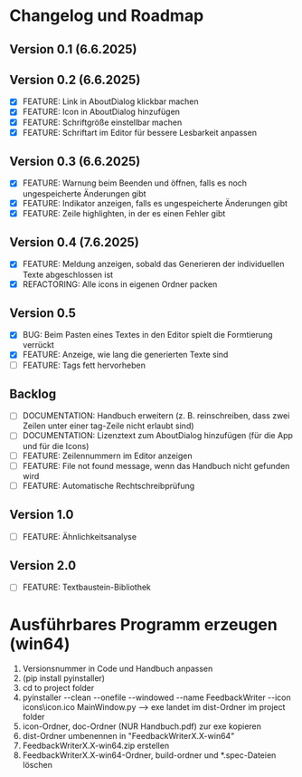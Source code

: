 Changelog und Roadmap
=====================

Version 0.1 (6.6.2025)
----------------------

Version 0.2 (6.6.2025)
----------------------

- [x] FEATURE: Link in AboutDialog klickbar machen
- [x] FEATURE: Icon in AboutDialog hinzufügen
- [x] FEATURE: Schriftgröße einstellbar machen
- [x] FEATURE: Schriftart im Editor für bessere Lesbarkeit anpassen

Version 0.3 (6.6.2025)
-----------------------

- [x] FEATURE: Warnung beim Beenden und öffnen, falls es noch ungespeicherte Änderungen gibt
- [x] FEATURE: Indikator anzeigen, falls es ungespeicherte Änderungen gibt
- [x] FEATURE: Zeile highlighten, in der es einen Fehler gibt

Version 0.4 (7.6.2025)
----------------------

- [x] FEATURE: Meldung anzeigen, sobald das Generieren der individuellen Texte abgeschlossen ist
- [x] REFACTORING: Alle icons in eigenen Ordner packen

Version 0.5
-----------

- [x] BUG: Beim Pasten eines Textes in den Editor spielt die Formtierung verrückt
- [x] FEATURE: Anzeige, wie lang die generierten Texte sind
- [ ] FEATURE: Tags fett hervorheben

Backlog
-------

- [ ] DOCUMENTATION: Handbuch erweitern (z. B. reinschreiben, dass zwei Zeilen unter einer tag-Zeile nicht erlaubt sind)
- [ ] DOCUMENTATION: Lizenztext zum AboutDialog hinzufügen (für die App und für die Icons)
- [ ] FEATURE: Zeilennummern im Editor anzeigen
- [ ] FEATURE: File not found message, wenn das Handbuch nicht gefunden wird
- [ ] FEATURE: Automatische Rechtschreibprüfung

Version 1.0
-----------

- [ ] FEATURE: Ähnlichkeitsanalyse

Version 2.0
-----------

- [ ] FEATURE: Textbaustein-Bibliothek

Ausführbares Programm erzeugen (win64)
======================================

1) Versionsnummer in Code und Handbuch anpassen
2) (pip install pyinstaller)
3) cd to project folder
4) pyinstaller --clean --onefile --windowed --name FeedbackWriter --icon icons\icon.ico MainWindow.py --> exe landet im dist-Ordner im project folder
5) icon-Ordner, doc-Ordner (NUR Handbuch.pdf) zur exe kopieren
6) dist-Ordner umbenennen in "FeedbackWriterX.X-win64"
7) FeedbackWriterX.X-win64.zip erstellen
8) FeedbackWriterX.X-win64-Ordner, build-ordner und *.spec-Dateien löschen